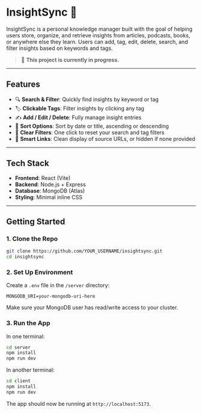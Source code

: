 # InsightSync 🧠

InsightSync is a personal knowledge manager built with the goal of helping users store, organize, and retrieve insights from articles, podcasts, books, or anywhere else they learn. Users can add, tag, edit, delete, search, and filter insights based on keywords and tags.

> 🚧 **This project is currently in progress.** 

---

## Features

- 🔍 **Search & Filter**: Quickly find insights by keyword or tag  
- 🏷️ **Clickable Tags**: Filter insights by clicking any tag  
- ✍️ **Add / Edit / Delete**: Fully manage insight entries  
- 📅 **Sort Options**: Sort by date or title, ascending or descending  
- 🧼 **Clear Filters**: One click to reset your search and tag filters  
- 🔗 **Smart Links**: Clean display of source URLs, or hidden if none provided  

---

## Tech Stack

- **Frontend**: React (Vite)
- **Backend**: Node.js + Express
- **Database**: MongoDB (Atlas)
- **Styling**: Minimal inline CSS

---

## Getting Started

### 1. Clone the Repo

```bash
git clone https://github.com/YOUR_USERNAME/insightsync.git
cd insightsync
```

### 2. Set Up Environment

Create a `.env` file in the `/server` directory:

```env
MONGODB_URI=your-mongodb-uri-here
```

Make sure your MongoDB user has read/write access to your cluster.

### 3. Run the App

In one terminal:

```bash
cd server
npm install
npm run dev
```

In another terminal:

```bash
cd client
npm install
npm run dev
```

The app should now be running at `http://localhost:5173`.
